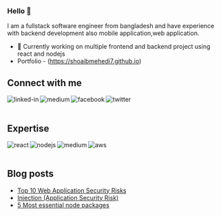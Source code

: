 ### Hello 👋
I am a fullstack software engineer from bangladesh and have experience with backend development also mobile application,web application.

- 🔭 Currently working on multiple frontend and backend project using react and nodejs
- Portfolio - (https://shoaibmehedi7.github.io)

## Connect with me

[<img align="left" alt="linked-in" src="https://img.shields.io/badge/linkedin-%230077B5.svg?&style=for-the-badge&logo=linkedin&logoColor=white" />](https://www.linkedin.com/in/mdshoaibmehedi/)
[<img align="left" alt="medium" src="https://shoaib-mehedi.medium.com/" />](https://medium.com/@shoaib.mehedi)
[<img align="left" alt="facebook" src="https://img.shields.io/badge/facebook-%231877F2.svg?&style=for-the-badge&logo=facebook&logoColor=white" />](https://www.facebook.com/mdshoaibmehedi/)
[<img align="left" alt="twitter" src="https://img.shields.io/badge/twitter-%231DA1F2.svg?&style=for-the-badge&logo=twitter&logoColor=white" />](https://twitter.com/mdshoaibmehedi)


<br>
<br>

## Expertise
<img align="left" alt="react" src="https://img.shields.io/badge/react%20-%2320232a.svg?&style=for-the-badge&logo=react&logoColor=%2361DAFB" />
<img align="left" alt="nodejs" src="https://img.shields.io/badge/node.js%20-%2343853D.svg?&style=for-the-badge&logo=node.js&logoColor=white" />
<img align="left" alt="medium" src="https://img.shields.io/badge/postgres-%23316192.svg?&style=for-the-badge&logo=postgresql&logoColor=white" />
<img align="left" alt="aws" src="https://img.shields.io/badge/Amazon%20AWS-%23232F3E?logo=amazon-aws&logoColor=white&style=for-the-badge" />

<br>
<br>


## Blog posts
<!-- BLOG-POST-LIST:START -->
- [Top 10 Web Application Security Risks](https://javascript.plainenglish.io/top-10-web-application-security-risks-997cb12efcb5)
- [Injection (Application Security Risk)](https://shoaib-mehedi.medium.com/injection-number-oneapplication-security-risk-bbd4506368a8)
- [5 Most essential node packages](https://shoaib-mehedi.medium.com/5-most-essential-node-packages-d406769e1f50)
<!-- BLOG-POST-LIST:END -->

